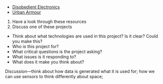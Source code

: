 * [Disobedient Electronics](http://www.disobedientelectronics.com/)
* [Urban Armour](https://urbanarmor.org/)

1. Have a look through these resources
2. Discuss one of these projects
  * Think about what technologies are used in this project? Is it clear? Could you make this?
  * Who is this project for?
  * What critical questions is the project asking?
  * What issues is it responding to?
  * What does it make you think about?
  

Discussion—think about how data is generated what it is used for; how we can use sensors to think differently about space; 
